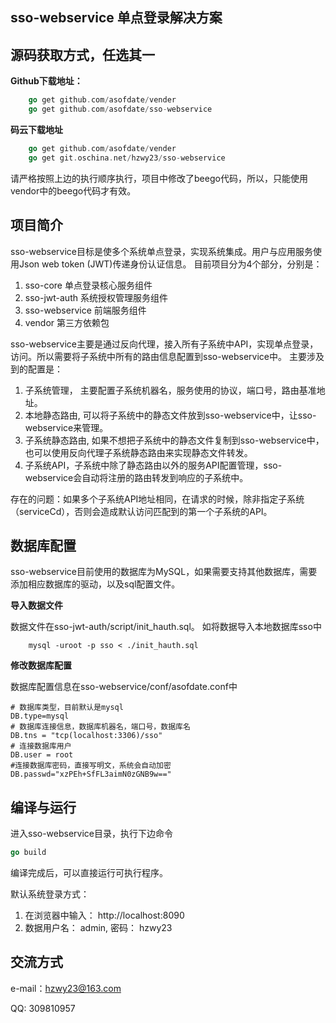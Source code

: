 ## sso-webservice 单点登录解决方案

## 源码获取方式，任选其一
**Github下载地址：**
```go
    go get github.com/asofdate/vender
    go get github.com/asofdate/sso-webservice
```

**码云下载地址**
```go
    go get github.com/asofdate/vender
    go get git.oschina.net/hzwy23/sso-webservice
```

请严格按照上边的执行顺序执行，项目中修改了beego代码，所以，只能使用vendor中的beego代码才有效。

## 项目简介
sso-webservice目标是使多个系统单点登录，实现系统集成。用户与应用服务使用Json web token (JWT)传递身份认证信息。
目前项目分为4个部分，分别是：
1. sso-core         单点登录核心服务组件
2. sso-jwt-auth     系统授权管理服务组件
3. sso-webservice   前端服务组件
4. vendor           第三方依赖包

sso-webservice主要是通过反向代理，接入所有子系统中API，实现单点登录，访问。所以需要将子系统中所有的路由信息配置到sso-webservice中。
主要涉及到的配置是：
1. 子系统管理， 主要配置子系统机器名，服务使用的协议，端口号，路由基准地址。
2. 本地静态路由, 可以将子系统中的静态文件放到sso-webservice中，让sso-webservice来管理。
3. 子系统静态路由, 如果不想把子系统中的静态文件复制到sso-webservice中，也可以使用反向代理子系统静态路由来实现静态文件转发。
4. 子系统API，子系统中除了静态路由以外的服务API配置管理，sso-webservice会自动将注册的路由转发到响应的子系统中。

存在的问题：如果多个子系统API地址相同，在请求的时候，除非指定子系统（serviceCd），否则会造成默认访问匹配到的第一个子系统的API。


## 数据库配置
sso-webservice目前使用的数据库为MySQL，如果需要支持其他数据库，需要添加相应数据库的驱动，以及sql配置文件。

**导入数据文件**

数据文件在sso-jwt-auth/script/init_hauth.sql。 如将数据导入本地数据库sso中
```shell
    mysql -uroot -p sso < ./init_hauth.sql
```

**修改数据库配置**

数据库配置信息在sso-webservice/conf/asofdate.conf中
```
# 数据库类型，目前默认是mysql
DB.type=mysql
# 数据库连接信息，数据库机器名，端口号，数据库名
DB.tns = "tcp(localhost:3306)/sso"
# 连接数据库用户
DB.user = root
#连接数据库密码，直接写明文，系统会自动加密
DB.passwd="xzPEh+SfFL3aimN0zGNB9w=="
```

## 编译与运行
进入sso-webservice目录，执行下边命令
```go
go build
```

编译完成后，可以直接运行可执行程序。

默认系统登录方式：
1. 在浏览器中输入： http://localhost:8090
2. 数据用户名： admin, 密码： hzwy23


## 交流方式
e-mail：hzwy23@163.com

QQ: 309810957